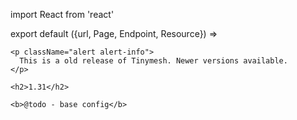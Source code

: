 import React from 'react'

export default ({url, Page, Endpoint, Resource}) =>
  <Resource resource="config/1.31" url={url} name="1.31" siblings={true}>

    <p className="alert alert-info">
      This is a old release of Tinymesh. Newer versions available.
    </p>

    <h2>1.31</h2>

    <b>@todo - base config</b>
  </Resource>
